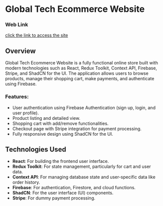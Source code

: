 # Global Tech Ecommerce Website

### Web Link

[click the link to access the site](https://global-tech-ecommerce.vercel.app/)

## Overview

Global Tech Ecommerce Website is a fully functional online store built with modern technologies such as React, Redux Toolkit, Context API, Firebase, Stripe, and ShadCN for the UI. The application allows users to browse products, manage their shopping cart, make payments, and authenticate using Firebase.

### Features:

- User authentication using Firebase Authentication (sign up, login, and user profile).
- Product listing and detailed view.
- Shopping cart with add/remove functionalities.
- Checkout page with Stripe integration for payment processing.
- Fully responsive design using ShadCN for the UI.

## Technologies Used

- **React**: For building the frontend user interface.
- **Redux Toolkit**: For state management, particularly for cart and user data.
- **Context API**: For managing database state and user-specific data like order history.
- **Firebase**: For authentication, Firestore, and cloud functions.
- **ShadCN**: For the user interface (UI) components.
- **Stripe**: For dummy payment processing.
